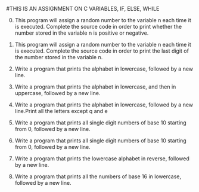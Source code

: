 #THIS IS AN ASSIGNMENT ON C VARIABLES, IF, ELSE, WHILE

0. This program will assign a random number to the variable n each time it is executed. Complete the source code in order to print whether the number stored in the variable n is positive or negative.

1. This program will assign a random number to the variable n each time it is executed. Complete the source code in order to print the last digit of the number stored in the variable n.


2. Write a program that prints the alphabet in lowercase, followed by a new line.


3. Write a program that prints the alphabet in lowercase, and then in uppercase, followed by a new line.


4. Write a program that prints the alphabet in lowercase, followed by a new line.Print all the letters except q and e


5. Write a program that prints all single digit numbers of base 10 starting from 0, followed by a new line.


6. Write a program that prints all single digit numbers of base 10 starting from 0, followed by a new line.


7. Write a program that prints the lowercase alphabet in reverse, followed by a new line.


8. Write a program that prints all the numbers of base 16 in lowercase, followed by a new line.











